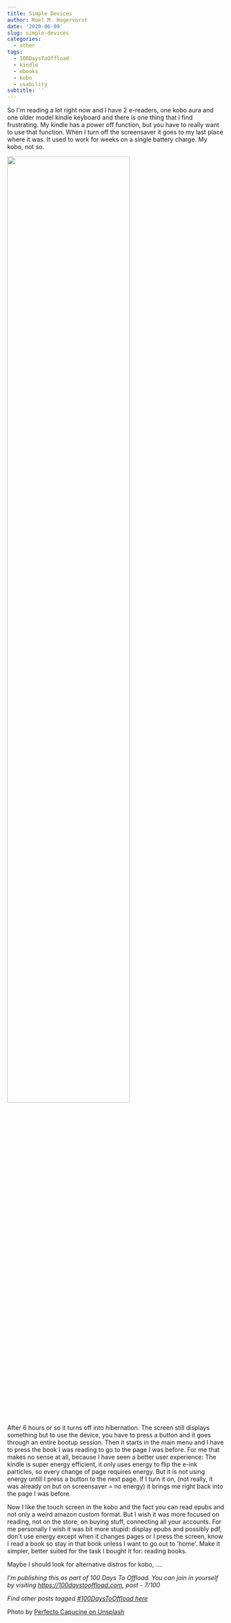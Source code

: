 ```yaml
---
title: Simple Devices
author: Roel M. Hogervorst
date: '2020-06-09'
slug: simple-devices
categories:
  - other
tags:
  - 100DaysToOffload
  - kindle
  - ebooks
  - kobo
  - usability
subtitle: ''
---
```


So I'm reading a lot right now and I have 2 e-readers, one kobo aura and one older model kindle keyboard and there is one thing that I find frustrating. My kindle has a power off function, but you have to really want
to use that function. When I turn off the screensaver it goes to my last place where it was. It used to work for weeks on a single battery charge. My kobo, not so. 

<img src="/2020-06-09-simple-devices/index_files/perfecto-capucine-3gC4gBnD3Xs-unsplash.jpg" alt="" width="75%"/>

After 6 hours or so it turns off into hibernation. The screen still displays something but to use the device, you have to press a button and it goes through an entire bootup session. Then it starts in the main menu and I have to press the book I was reading to go to the page I was before.
For me that makes no sense at all, because I have seen a better user experience: The kindle is super energy efficient, it only uses energy to flip the e-ink particles, so every change of page requires energy. But it is not using energy untill I press a button to the next page. If I turn it on, (not really, it was already on but on screensaver = no energy) it brings me right back into the page I was before.

Now I like the touch screen in the kobo and the fact you can read epubs and not only a weird amazon custom format. But I wish it was more focused on reading, not on the store, on buying stuff, connecting all your accounts. For me personally I wish it was bit more stupid: display epubs and possibly pdf, don't use energy except when it changes pages or I press the screen, know I read a book so stay in that book unless I want to go out to 'home'. Make it simpler, better suited for the task I bought it for: reading books.

Maybe I should look for alternative distros for kobo, .... 

*I’m publishing this as part of 100 Days To Offload. You can join in yourself by visiting https://100daystooffload.com, post - 7/100*

*Find other posts tagged  [#100DaysToOffload here](https://notes.rmhogervorst.nl/tags/100DaysToOffload/)*

Photo by [Perfecto Capucine on Unsplash](https://unsplash.com/photos/3gC4gBnD3Xs)
